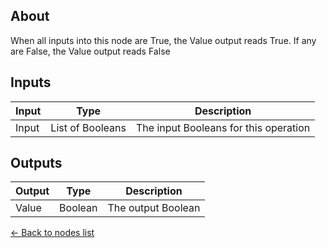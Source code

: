 ## About
When all inputs into this node are True, the Value output reads True. If any are False, the Value output reads False

## Inputs
Input | Type | Description
------------ | ------|-------
Input | List of Booleans | The input Booleans for this operation


## Outputs
Output | Type| Description
------------ | -------|------
Value | Boolean | The output Boolean

[<- Back to nodes list](Nodes)
